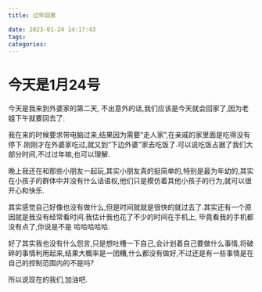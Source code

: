 ```yaml
---
title: 过年回家

date: 2023-01-24 14:17:43
tags:
categories:
---
```


# 今天是1月24号

今天是我来到外婆家的第二天, 不出意外的话,我们应该是今天就会回家了,因为老姐下午就要回去了.

我在来的时候要求带电脑过来,结果因为需要“走人家”,在亲戚的家里面是吃得没有停下.刚刚才在外婆家吃过,就又到“下边外婆”家去吃饭了.可以说吃饭占据了我们大部分时间,不过过年嘛,也可以理解.

晚上我还在和那些小朋友一起玩,其实小朋友真的挺简单的,特别是最为年幼的,其实在小孩子的群体中并没有什么话语权,他们只是模仿着其他小孩子的行为,就可以很开心和快乐.

其实感觉自己好像也没有做什么,但是时间就就是很快的就过去了.其实还有一个原因就是我没有经常看时间.我估计我也花了不少的时间在手机上, 毕竟看我的手机都没有点了,你说是不是 哈哈哈哈哈.

好了其实我也没有什么怨言,只是想吐槽一下自己,会计划着自己要做什么事情,将破碎的事情利用起来,结果大概率是一团糟,什么都没有做好,不过还是有一些事情是在自己的控制范围内的不是吗?

所以说现在的我们,加油吧.